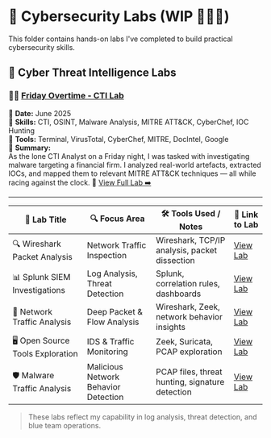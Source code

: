 # 🧪 Cybersecurity Labs (WIP 🚧🚧🚧)

This folder contains hands-on labs I've completed to build practical cybersecurity skills.

## 🔬 Cyber Threat Intelligence Labs

### 🕵️‍♂️ [Friday Overtime - CTI Lab](https://github.com/Dee-Techie/Cybersecurity-Portfolio/blob/main/Labs/CTI-lab.md)
📅 **Date:** June 2025  
🧠 **Skills:** CTI, OSINT, Malware Analysis, MITRE ATT&CK, CyberChef, IOC Hunting  
🧰 **Tools:** Terminal, VirusTotal, CyberChef, MITRE, DocIntel, Google  
📄 **Summary:**  
As the lone CTI Analyst on a Friday night, I was tasked with investigating malware targeting a financial firm. I analyzed real-world artefacts, extracted IOCs, and mapped them to relevant MITRE ATT&CK techniques — all while racing against the clock. 
🔗 [View Full Lab ➡️](https://github.com/Dee-Techie/Cybersecurity-Portfolio/blob/main/Labs/CTI-lab.md)

---

| 🧰 Lab Title                     | 🔍 Focus Area                          | 🛠️ Tools Used / Notes                           | 🔗 Link to Lab                             |
|----------------------------------|----------------------------------------|-------------------------------------------------|--------------------------------------------|
| 🔍 Wireshark Packet Analysis     | Network Traffic Inspection             | Wireshark, TCP/IP analysis, packet dissection   | [View Lab](https://github.com/Dee-Techie/Cybersecurity-Portfolio/blob/main/Labs/Wireshark_PCAP)                              |
| 📊 Splunk SIEM Investigations    | Log Analysis, Threat Detection         | Splunk, correlation rules, dashboards           | [View Lab](#)                              |
| 🧬 Network Traffic Analysis       | Deep Packet & Flow Analysis            | Wireshark, Zeek, network behavior insights      | [View Lab](#)                              |
| 🖥️ Open Source Tools Exploration | IDS & Traffic Monitoring               | Zeek, Suricata, PCAP exploration                | [View Lab](#)                              |
| 🛡️ Malware Traffic Analysis      | Malicious Network Behavior Detection   | PCAP files, threat hunting, signature detection | [View Lab](#)                              |


> These labs reflect my capability in log analysis, threat detection, and blue team operations.
